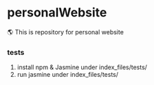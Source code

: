 # personalWebsite
:earth_americas: This is repository for personal website






### tests
1. install npm & Jasmine under index_files/tests/
2. run jasmine under index_files/tests/
